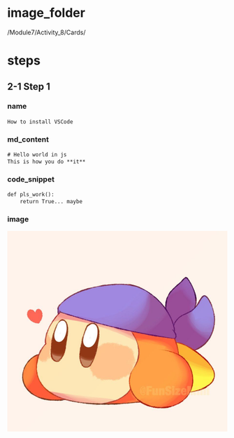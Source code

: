 # image_folder
/Module7/Activity_8/Cards/

# steps

## 2-1 Step 1

### name
```
How to install VSCode     
```

### md_content
```
# Hello world in js
This is how you do **it**
```

### code_snippet
```
def pls_work():
    return True... maybe
```

### image
![bandanna](images/bandanna.jpg)